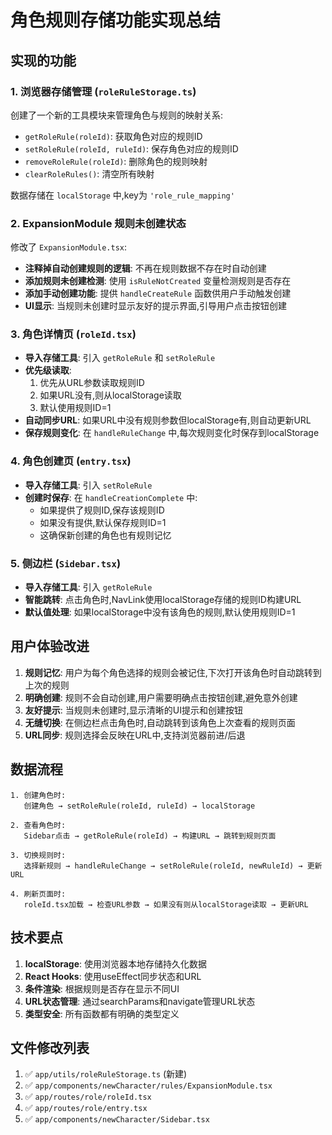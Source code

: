 # 角色规则存储功能实现总结

## 实现的功能

### 1. 浏览器存储管理 (`roleRuleStorage.ts`)
创建了一个新的工具模块来管理角色与规则的映射关系:
- `getRoleRule(roleId)`: 获取角色对应的规则ID
- `setRoleRule(roleId, ruleId)`: 保存角色对应的规则ID
- `removeRoleRule(roleId)`: 删除角色的规则映射
- `clearRoleRules()`: 清空所有映射

数据存储在 `localStorage` 中,key为 `'role_rule_mapping'`

### 2. ExpansionModule 规则未创建状态
修改了 `ExpansionModule.tsx`:
- **注释掉自动创建规则的逻辑**: 不再在规则数据不存在时自动创建
- **添加规则未创建检测**: 使用 `isRuleNotCreated` 变量检测规则是否存在
- **添加手动创建功能**: 提供 `handleCreateRule` 函数供用户手动触发创建
- **UI显示**: 当规则未创建时显示友好的提示界面,引导用户点击按钮创建

### 3. 角色详情页 (`roleId.tsx`)
- **导入存储工具**: 引入 `getRoleRule` 和 `setRoleRule`
- **优先级读取**: 
  1. 优先从URL参数读取规则ID
  2. 如果URL没有,则从localStorage读取
  3. 默认使用规则ID=1
- **自动同步URL**: 如果URL中没有规则参数但localStorage有,则自动更新URL
- **保存规则变化**: 在 `handleRuleChange` 中,每次规则变化时保存到localStorage

### 4. 角色创建页 (`entry.tsx`)
- **导入存储工具**: 引入 `setRoleRule`
- **创建时保存**: 在 `handleCreationComplete` 中:
  - 如果提供了规则ID,保存该规则ID
  - 如果没有提供,默认保存规则ID=1
  - 这确保新创建的角色也有规则记忆

### 5. 侧边栏 (`Sidebar.tsx`)
- **导入存储工具**: 引入 `getRoleRule`
- **智能跳转**: 点击角色时,NavLink使用localStorage存储的规则ID构建URL
- **默认值处理**: 如果localStorage中没有该角色的规则,默认使用规则ID=1

## 用户体验改进

1. **规则记忆**: 用户为每个角色选择的规则会被记住,下次打开该角色时自动跳转到上次的规则
2. **明确创建**: 规则不会自动创建,用户需要明确点击按钮创建,避免意外创建
3. **友好提示**: 当规则未创建时,显示清晰的UI提示和创建按钮
4. **无缝切换**: 在侧边栏点击角色时,自动跳转到该角色上次查看的规则页面
5. **URL同步**: 规则选择会反映在URL中,支持浏览器前进/后退

## 数据流程

```
1. 创建角色时:
   创建角色 → setRoleRule(roleId, ruleId) → localStorage

2. 查看角色时:
   Sidebar点击 → getRoleRule(roleId) → 构建URL → 跳转到规则页面

3. 切换规则时:
   选择新规则 → handleRuleChange → setRoleRule(roleId, newRuleId) → 更新URL

4. 刷新页面时:
   roleId.tsx加载 → 检查URL参数 → 如果没有则从localStorage读取 → 更新URL
```

## 技术要点

1. **localStorage**: 使用浏览器本地存储持久化数据
2. **React Hooks**: 使用useEffect同步状态和URL
3. **条件渲染**: 根据规则是否存在显示不同UI
4. **URL状态管理**: 通过searchParams和navigate管理URL状态
5. **类型安全**: 所有函数都有明确的类型定义

## 文件修改列表

1. ✅ `app/utils/roleRuleStorage.ts` (新建)
2. ✅ `app/components/newCharacter/rules/ExpansionModule.tsx`
3. ✅ `app/routes/role/roleId.tsx`
4. ✅ `app/routes/role/entry.tsx`
5. ✅ `app/components/newCharacter/Sidebar.tsx`

